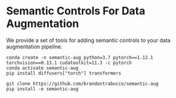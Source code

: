 # Semantic Controls For Data Augmentation

We provide a set of tools for adding semantic controls to your data augmentation pipeline.

```
conda create -n semantic-aug python=3.7 pytorch==1.12.1 torchvision==0.13.1 cudatoolkit=11.3 -c pytorch
conda activate semantic-aug
pip install diffusers["torch"] transformers

git clone https://github.com/brandontrabucco/semantic-aug
pip install -e semantic-aug
```
